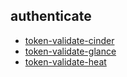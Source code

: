 
## authenticate
- [token-validate-cinder](https://godleon.github.io/osp_test_results/0.2.73/authenticate/token-validate-cinder.html)
- [token-validate-glance](https://godleon.github.io/osp_test_results/0.2.73/authenticate/token-validate-glance.html)
- [token-validate-heat](https://godleon.github.io/osp_test_results/0.2.73/authenticate/token-validate-heat.html)

